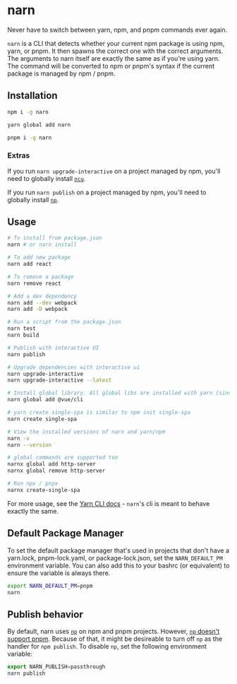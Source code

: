 # narn

Never have to switch between yarn, npm, and pnpm commands ever again.

`narn` is a CLI that detects whether your current npm package is using npm, yarn, or pnpm. It then spawns the correct one with the correct arguments. The arguments to narn itself are exactly the same as if you're using yarn. The command will be converted to npm or pnpm's syntax if the current package is managed by npm / pnpm.

## Installation

```sh
npm i -g narn

yarn global add narn

pnpm i -g narn
```

### Extras

If you run `narn upgrade-interactive` on a project managed by npm, you'll need to globally install [`ncu`](https://github.com/tjunnone/npm-check-updates).

If you run `narn publish` on a project managed by npm, you'll need to globally install [`np`](https://github.com/sindresorhus/np).

## Usage

```sh
# To install from package.json
narn # or narn install

# To add new package
narn add react

# To remove a package
narn remove react

# Add a dev dependency
narn add --dev webpack
narn add -D webpack

# Run a script from the package.json
narn test
narn build

# Publish with interactive UI
narn publish

# Upgrade dependencies with interactive ui
narn upgrade-interactive
narn upgrade-interactive --latest

# Install global library. All global libs are installed with yarn (since the most important thing is just that you consistently use the same package manager for global libs)
narn global add @vue/cli

# yarn create single-spa is similar to npm init single-spa
narn create single-spa

# View the installed versions of narn and yarn/npm
narn -v
narn --version

# global commands are supported too
narnx global add http-server
narnx global remove http-server

# Run npx / pnpx
narnx create-single-spa
```

For more usage, see the [Yarn CLI docs](https://yarnpkg.com/lang/en/docs/cli/) - `narn`'s cli is meant to behave exactly the same.

## Default Package Manager

To set the default package manager that's used in projects that don't have a yarn.lock, pnpm-lock.yaml, or package-lock.json, set the `NARN_DEFAULT_PM` environment variable. You can also add this to your bashrc (or equivalent) to ensure the variable is always there.

```sh
export NARN_DEFAULT_PM=pnpm
narn
```

## Publish behavior

By default, narn uses [`np`](https://github.com/sindresorhus/np) on npm and pnpm projects. However, [`np` doesn't support pnpm](https://github.com/sindresorhus/np/issues/251). Because of that, it might be desireable to turn off `np` as the handler for `npm publish`. To disable `np`, set the following environment variable:

```js
export NARN_PUBLISH=passthrough
narn publish
```
